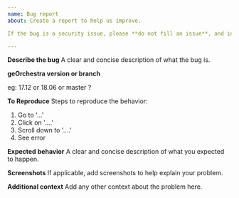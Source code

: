 ```yaml
---
name: Bug report
about: Create a report to help us improve.

If the bug is a security issue, please **do not fill an issue**, and instead send a mail to <psc@georchestra.org>.

---
```


**Describe the bug**
A clear and concise description of what the bug is.

**geOrchestra version or branch**

eg: 17.12 or 18.06 or master ?

**To Reproduce**
Steps to reproduce the behavior:
1. Go to '...'
2. Click on '....'
3. Scroll down to '....'
4. See error

**Expected behavior**
A clear and concise description of what you expected to happen.

**Screenshots**
If applicable, add screenshots to help explain your problem.

**Additional context**
Add any other context about the problem here.
